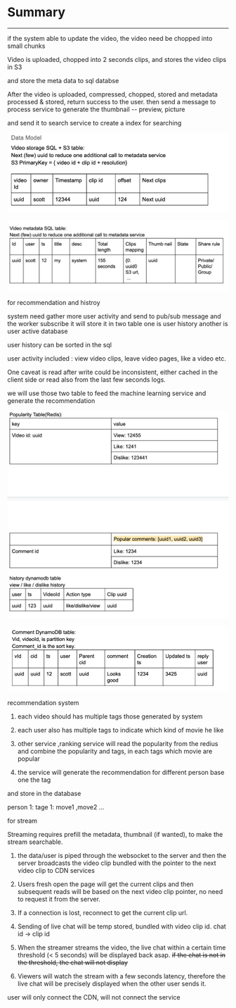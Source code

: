 # Summary 



---

if the system able to update the video, the video need be chopped into small chunks



Video is uploaded, chopped into 2 seconds clips, and stores the video clips in S3

and store the meta data to sql databse



After the video is uploaded, compressed, chopped, stored and metadata processed & stored, return success to the user. then send a message to process service to generate the thumbnail -- preview, picture



and send it to search service to create a index for searching











![Data Model Video storage SQL + S3 table: Next (few) uuid to reduce one additional call to metadata service S3 PrimaryKey = { video id + clip id + resolution} video Id uuid owner scott Timestamp clip id 12344 uuid offset 124 Next clips Next uuid ](../../media/Netfilx-Netflix-Summary-image1.png)







![Video metadata SQL table: Next (few) uuid to reduce one additional call to metadata service Id uuid user scott ts 12 title my desc system Total length 155 seconds Clips Thumb nail mapping uuid uuid0 S3 uri, State Share rule Private/ Public/ Group ](../../media/Netfilx-Netflix-Summary-image2.png)



for recommendation and histroy



system need gather more user activity and send to pub/sub message and the worker subscribe it will store it in two table one is user history another is user active database



user history can be sorted in the sql



user activity included : view video clips, leave video pages, like a video etc.





One caveat is read after write could be inconsistent, either cached in the client side or read also from the last few seconds logs.





we will use those two table to feed the machine learning service and generate the recommendation











![Popularity Table(Redis): key Video id: uuid Comment id history dynamodb table view / like / dislike history user uuid ts 123 Videold Action type uuid like/dislike/view value View: 12455 Like: 1241 Dislike: 123441 Popular comments: [uuidl, uuid2, uuid3] Like: 1234 Dislike: 1234 Clip uuid uuid ](../../media/Netfilx-Netflix-Summary-image3.png)











![](../../media/Netfilx-Netflix-Summary-image4.png)







recommendation system



1.  each video should has multiple tags those generated by system
2.  each user also has multiple tags to indicate which kind of movie he like

3. other service ,ranking service will read the popularity from the redius and combine the popularity and tags, in each tags which movie are popular

4.  the service will generate the recommendation for different person base one the tag

and store in the database



person 1: tage 1: move1 ,move2 ...





for stream



Streaming requires prefill the metadata, thumbnail (if wanted), to make the stream searchable.



1.  the data/user is piped through the websocket to the server and then the server broadcasts the video clip bundled with the pointer to the next video clip to CDN services



2.  Users fresh open the page will get the current clips and then subsequent reads will be based on the next video clip pointer, no need to request it from the server.



3.  If a connection is lost, reconnect to get the current clip url.
4.  Sending of live chat will be temp stored, bundled with video clip id. chat id -> clip id



5.  When the streamer streams the video, the live chat within a certain time threshold (< 5 seconds) will be displayed back asap. ~~if the chat is not in the threshold, the chat will not display~~



6.  Viewers will watch the stream with a few seconds latency, therefore the live chat will be precisely displayed when the other user sends it.



user will only connect the CDN, will not connect the service












